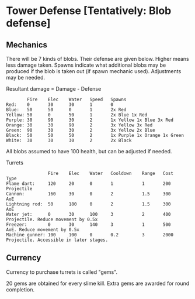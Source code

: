 # Tower Defense [Tentatively: Blob defense]

## Mechanics

There will be 7 kinds of blobs. Their defense are given below. Higher means less damage taken. Spawns indicate what additional blobs may be produced if the blob is taken out (if spawn mechanic used). Adjustments may be needed.

Resultant damage = Damage - Defense

			Fire	Elec	Water	Speed	Spawns
	Red: 	0		30		30		1		0
	Blue:	50		50		0		1		2x Red
	Yellow:	50		0		50		1		2x Blue 1x Red
	Purple:	30		90		30		2		1x Yellow 1x Blue 3x Red 
	Orange: 30		30		90		2		3x Yellow 3x Red
	Green:	90		30		30		2		3x Yellow 2x Blue
	Black:	50		50		50		2		1x Purple 1x Orange 1x Green
	White:	30		30		30		2		2x Black

All blobs assumed to have 100 health, but can be adjusted if needed.

Turrets

					Fire	Elec	Water	Cooldown	Range	Cost	Type
	Flame dart:		120		20		0		1			1		200		Projectile
	Cannon:			160		30		0		2			1.5		300		AoE
	Lightning rod:	50		180		0		2			1.5		300		AoE
	Water jet:		0		30		100		3			2		400		Projectile. Reduce movement by 0.5x
	Freezer:		0		30		140		3			1		500		AoE. Reduce movement by 0.5x
	Machine gunner:	100		100		0		0.2			3		2000	Projectile. Accessible in later stages.
	

## Currency

Currency to purchase turrets is called "gems".

20 gems are obtained for every slime kill.
Extra gems are awarded for round completion. 